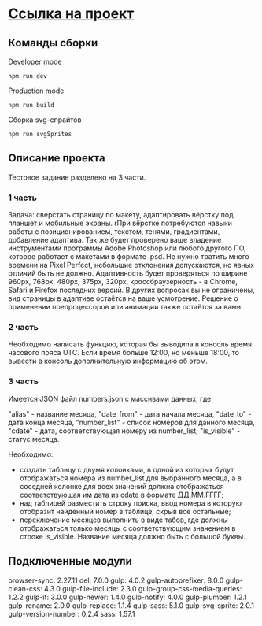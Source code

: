 # [Ссылка на проект](https://eaupov.github.io/roboMarketsTest/dist/)

## Команды сборки

Developer mode
```
npm run dev
```

Production mode
```
npm run build
```

Сборка svg-спрайтов
```
npm run svgSprites
```

## Описание проекта

Тестовое задание разделено на 3 части.

### 1 часть

Задача: сверстать страницу по макету, адаптировать вёрстку под планшет и мобильные экраны.
rПри вёрстке потребуются навыки работы с позиционированием, текстом, тенями, градиентами, добавление адаптива. Так же будет проверено ваше владение инструментами программы Adobe Photoshop или любого другого ПО, которое работает с макетами в формате .psd.
Не нужно тратить много времени на Pixel Perfect, небольшие отклонения допускаются, но явных отличий быть не должно. 
Адаптивность будет проверяться по ширине 960px, 768px, 480px, 375px, 320px, кроссбраузерность - в Chrome, Safari и Firefox последних версий.
В других вопросах вы не ограничены, вид страницы в адаптиве остаётся на ваше усмотрение. Решение о применении препроцессоров или анимации также остаётся за вами.


### 2 часть

Необходимо написать функцию, которая бы выводила в консоль время часового пояса UTC. Если время больше 12:00, но меньше 18:00, то вывести в консоль дополнительную информацию об этом.


### 3 часть

Имеется JSON файл numbers.json с массивами данных, где:

"alias" - название месяца,
"date_from" - дата начала месяца,
"date_to" - дата конца месяца,
"number_list" - список номеров для данного месяца,
"cdate" - дата, соответствующая номеру из number_list,
"is_visible" - статус месяца.

Необходимо: 
- создать таблицу с двумя колонками, в одной из которых будут отображаться номера из number_list для выбранного месяца, а в соседней колонке для всех значений должна отображаться соответствующая им дата из cdate в формате ДД.ММ.ГГГГ;
- над таблицей разместить строку поиска, ввод номера в которую отобразит найденный номер в таблице, скрыв все остальные;
- переключение месяцев выполнить в виде табов, где должны отображаться только месяцы с соответствующим значением в строке is_visible. Название месяца должно быть с большой буквы.


## Подключенные модули
    
browser-sync: 2.27.11
del: 7.0.0
gulp: 4.0.2
gulp-autoprefixer: 8.0.0
gulp-clean-css: 4.3.0
gulp-file-include: 2.3.0
gulp-group-css-media-queries: 1.2.2
gulp-if: 3.0.0
gulp-newer: 1.4.0
gulp-notify: 4.0.0
gulp-plumber: 1.2.1
gulp-rename: 2.0.0
gulp-replace: 1.1.4
gulp-sass: 5.1.0
gulp-svg-sprite: 2.0.1
gulp-version-number: 0.2.4
sass: 1.57.1
